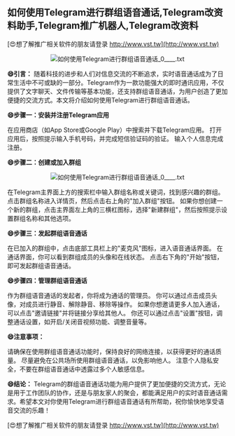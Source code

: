 ## **如何使用Telegram进行群组语音通话,Telegram改资料助手,Telegram推广机器人,Telegram改资料**

[😍想了解推广相关软件的朋友请登录 http://www.vst.tw](http://www.vst.tw)

 <center><img src="https://vst.tw/MP4/tuiguang/png/7.png" alt="如何使用Telegram进行群组语音通话_0____.txt"></center>

**😄引言：**
随着科技的进步和人们对信息交流的不断追求，实时语音通话成为了日常生活中不可或缺的一部分。Telegram作为一款功能强大的即时通讯应用，不仅提供了文字聊天、文件传输等基本功能，还支持群组语音通话，为用户创造了更加便捷的交流方式。本文将介绍如何使用Telegram进行群组语音通话。

**😄步骤一：安装并注册Telegram应用**

在应用商店（如App Store或Google Play）中搜索并下载Telegram应用。
打开应用后，按照提示输入手机号码，并完成短信验证码的验证。
输入个人信息完成注册。

**😄步骤二：创建或加入群组**

 <center><img src="https://vst.tw/MP4/tuiguang/png/3.png" alt="如何使用Telegram进行群组语音通话_0____.txt"></center>

在Telegram主界面上方的搜索栏中输入群组名称或关键词，找到感兴趣的群组。
点击群组名称进入详情页，然后点击右上角的"加入群组"按钮。
如果你想创建一个新的群组，点击主界面左上角的三横杠图标，选择"新建群组"，然后按照提示设置群组名称和其他选项。

**😄步骤三：发起群组语音通话**

在已加入的群组中，点击底部工具栏上的"麦克风"图标，进入语音通话界面。
在通话界面，你可以看到群组成员的头像和在线状态。
点击右下角的"开始"按钮，即可发起群组语音通话。

**😄步骤四：管理群组语音通话**

作为群组语音通话的发起者，你将成为通话的管理员。
你可以通过点击成员头像，对成员进行静音、解除静音、移除等操作。
如果你想邀请更多人加入通话，可以点击"邀请链接"并将链接分享给其他人。
你还可以通过点击"设置"按钮，调整通话设置，如开启/关闭音视频功能、调整音量等。

**😄注意事项：**

请确保在使用群组语音通话功能时，保持良好的网络连接，以获得更好的通话质量。
尽量避免在公共场所使用群组语音通话，以免影响他人。
注意个人隐私安全，不要在群组语音通话中透露过多个人敏感信息。

**😄结论：**
Telegram的群组语音通话功能为用户提供了更加便捷的交流方式，无论是用于工作团队的协作，还是与朋友家人的聚会，都能满足用户的实时语音通话需求。希望本文对你使用Telegram进行群组语音通话有所帮助，祝你愉快地享受语音交流的乐趣！

[😍想了解推广相关软件的朋友请登录 http://www.vst.tw](http://www.vst.tw)



